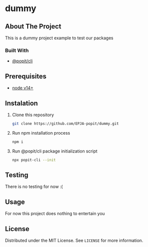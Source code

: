 # dummy

## About The Project

This is a dummy project example to test our packages

### Built With

*  [@popit/cli](https://www.npmjs.com/package/@popit/cli)

## Prerequisites

* [node v14+](https://nodejs.org/en/download/)

## Instalation

1. Clone this repository
   ```sh
   git clone https://github.com/EPJA-popit/dummy.git
   ```

2. Run npm installation process
   ```sh
   npm i
   ```

2. Run @popit/cli package initialization script
    ```sh
    npx popit-cli --init
    ```

## Testing

There is no testing for now :(

## Usage

For now this project does nothing to entertain you

## License

Distributed under the MIT License. See `LICENSE` for more information.
